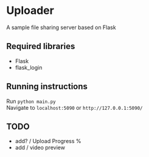 # Uploader
A sample file sharing server based on Flask

## Required libraries 
* Flask
* flask_login

## Running instructions
Run `python main.py`<br>
Navigate to `localhost:5090` or `http://127.0.0.1:5090/`


## TODO

<!-- * add / name changing -->
<!-- * add / Download count -->
<!-- * fix / select file (delete) button text location -->
<!-- * add / det file change in dir and add it into sql -->
<!-- * fix / Download Count not include preview -->
<!-- * add / Prview a photo or a doc -->
<!-- * fix / multi select bug -->
<!-- * add / Download multi file as zip -->
<!-- * fix / mobile multi download not working -->
<!-- * add / esc key to close popup -->

* add? / Upload Progress %
* add / video preview
